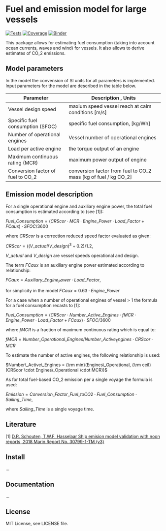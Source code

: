 # Fuel and emission model for large vessels

[![Tests](https://github.com/willirath/rasmus_fuel/workflows/test/badge.svg)](https://github.com/willirath/rasmus_fuel/actions?query=workflow%3Atest)
[![Coverage](https://codecov.io/gh/willirath/rasmus_fuel/branch/master/graphs/badge.svg?branch=master)](https://codecov.io/github/willirath/rasmus_fuel?branch=master)
[![Binder](https://mybinder.org/badge_logo.svg)](https://mybinder.org/v2/gh/willirath/rasmus_fuel/master?filepath=doc%2Fexamples)

This package allows for estimating fuel consumption (taking into account ocean currents, waves and wind) for vessels.
It also allows to derive estimates of CO_2 emissions.

## Model parameters

In the model the convension of SI units for all parameters is implemented. Input parameters for the model are described in the table below.

| Parameter | Description , Units |
| --- | --- |
| Vessel design speed | maxium speed vessel reach at calm conditions [m/s] |
| Specific fuel consumption (SFOC)| specific fuel consumption, [kg/Wh]  |
| Number of operational engines | Vessel number of operational engines |
| Load per active engine | the torque output of an engine |
| Maximum continuous rating (MCR)| maximum power output of engine|
| Conversion factor of fuel to CO_2 | conversion factor from fuel to CO_2 mass [kg of fuel / kg CO_2]|

## Emission model description

For a single operational engine and auxiliary engine power, the total fuel consumption is estimated according to (see [1]):

$Fuel\_Consumption = (CRScor \cdot MCR \cdot Engine\_Power \cdot Load\_Factor + FCaux) \cdot SFOC / 3600$

where $CRScor$ is a correction reduced speed factor evaluated as given:

$CRScor = ((V\_{actual}/V\_{design}) ^ 3 + 0.2) / 1.2,$

$V\_{actual}$ and $V\_{design}$ are vessel speeds operational and design.

The term $FCaux$ is an auxiliary engine power estimated according to relationship:

$FCaux = Auxiliary\_Engine_Power \cdot Load\_Factor$,

for simplicity in the model $FCaux = 0.63 \cdot Engine\_Power$

For a case when a number of operational engines of vessel > 1 the formula for a fuel consumption recasts to [1]:

$Fuel\_Consumption = (CRScor \cdot Number\_Active\_Engines \cdot fMCR \cdot Engine\_Power \cdot Load\_Factor + FCaux) \cdot SFOC / 3600$

where $fMCR$ is a fraction of maximum continuous rating which is equal to:

$fMCR = Number\_Operational\_Engines / Number\_Active_Engines \cdot CRScor \cdot MCR$

To estimate the number of active engines, the following relationship is used:

$Number\_Active\_Engines = {\rm min}(Engines\_Operational, {\rm ceil}(CRScor \cdot Engines\_Operational \cdot MCR))$

As for total fuel-based CO_2 emission per a single voyage the formula is used:

$Emission = Conversion\_Factor\_Fuel\_toCO2 \cdot Fuel\_Consumption \cdot Sailing\_Time,$

where $Sailing\_Time$ is a single voyage time.

## Literature

[1] [D.R. Schouten, T.W.F. Hasselaar Ship emision model validation with noon reports, 2018 Marin Report No. 30799-1-TM (v3)](http://www.emissieregistratie.nl/erpubliek/documenten/Lucht%20(Air)/Verkeer%20en%20Vervoer%20(Transport)/Zeescheepvaart/MARIN%20(2018)%20Ship%20Emission%20Validation%20with%20Noon%20reports_V3.pdf)

## Install

...

## Documentation

...

## License

MIT License, see LICENSE file.
